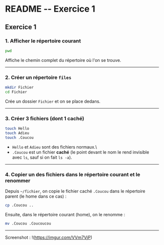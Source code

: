 # README -- Exercice 1

## Exercice 1

### 1. Afficher le répertoire courant

``` bash
pwd
```

Affiche le chemin complet du répertoire où l'on se trouve.

------------------------------------------------------------------------

### 2. Créer un répertoire `files`

``` bash
mkdir Fichier
cd Fichier
```

Crée un dossier `Fichier` et on se place dedans.

------------------------------------------------------------------------

### 3. Créer 3 fichiers (dont 1 caché)

``` bash
touch Hello
touch Adieu
touch .Coucou
```

-   `Hello` et `Adieu` sont des fichiers normaux.\
-   `.Coucou` est un fichier **caché** (le point devant le nom le rend
    invisible avec `ls`, sauf si on fait `ls -a`).

------------------------------------------------------------------------

### 4. Copier un des fichiers dans le répertoire courant et le renommer

Depuis `~/fichier`, on copie le fichier caché `.Coucou` dans le répertoire
parent (le home dans ce cas) :

``` bash
cp .Coucou ..
```

Ensuite, dans le répertoire courant (home), on le renomme :

``` bash
mv .Coucou .Coucoucou
```

------------------------------------------------------------------------

Screenshot : !(https://imgur.com/VVm7VjP)
